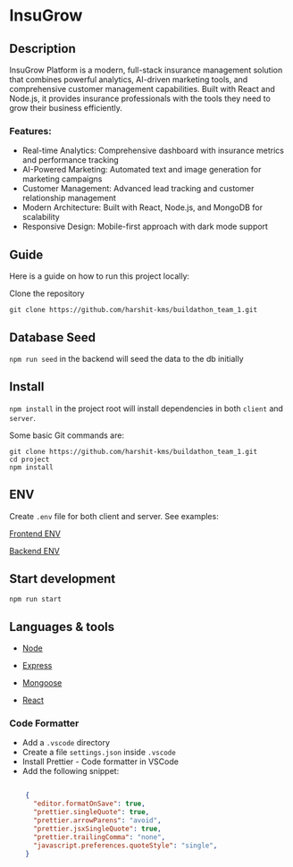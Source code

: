 # InsuGrow

## Description

InsuGrow Platform is a modern, full-stack insurance management solution that combines powerful analytics, AI-driven marketing tools, and comprehensive customer management capabilities. Built with React and Node.js, it provides insurance professionals with the tools they need to grow their business efficiently.

### Features:

  * Real-time Analytics: Comprehensive dashboard with insurance metrics and performance tracking
  * AI-Powered Marketing: Automated text and image generation for marketing campaigns
  * Customer Management: Advanced lead tracking and customer relationship management
  * Modern Architecture: Built with React, Node.js, and MongoDB for scalability
  * Responsive Design: Mobile-first approach with dark mode support

## Guide

Here is a guide on how to run this project locally:

Clone the repository
```
git clone https://github.com/harshit-kms/buildathon_team_1.git
```




## Database Seed

`npm run seed` in the backend will seed the data to the db initially

## Install

`npm install` in the project root will install dependencies in both `client` and `server`. 

Some basic Git commands are:

```
git clone https://github.com/harshit-kms/buildathon_team_1.git
cd project
npm install
```

## ENV

Create `.env` file for both client and server. See examples:

[Frontend ENV](client/.env.example)

[Backend ENV](server/.env.example)




## Start development

```
npm run start
```

## Languages & tools

- [Node](https://nodejs.org/en/)

- [Express](https://expressjs.com/)

- [Mongoose](https://mongoosejs.com/)

- [React](https://reactjs.org/)



### Code Formatter

- Add a `.vscode` directory
- Create a file `settings.json` inside `.vscode`
- Install Prettier - Code formatter in VSCode
- Add the following snippet:  

```json

    {
      "editor.formatOnSave": true,
      "prettier.singleQuote": true,
      "prettier.arrowParens": "avoid",
      "prettier.jsxSingleQuote": true,
      "prettier.trailingComma": "none",
      "javascript.preferences.quoteStyle": "single",
    }

```

